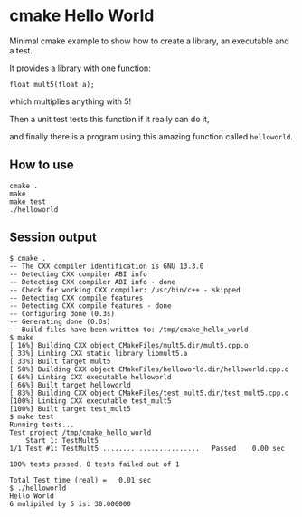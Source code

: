 # cmake Hello World

Minimal cmake example to show how to create a library,
an executable and a test.

It provides a library with one function:
```
float mult5(float a);
```
which multiplies anything with 5!

Then a unit test tests this function if it really can do it,

and finally there is a program using this amazing function called `helloworld`.

## How to use

```
cmake .
make
make test
./helloworld
```

## Session output

```
$ cmake .
-- The CXX compiler identification is GNU 13.3.0
-- Detecting CXX compiler ABI info
-- Detecting CXX compiler ABI info - done
-- Check for working CXX compiler: /usr/bin/c++ - skipped
-- Detecting CXX compile features
-- Detecting CXX compile features - done
-- Configuring done (0.3s)
-- Generating done (0.0s)
-- Build files have been written to: /tmp/cmake_hello_world
$ make
[ 16%] Building CXX object CMakeFiles/mult5.dir/mult5.cpp.o
[ 33%] Linking CXX static library libmult5.a
[ 33%] Built target mult5
[ 50%] Building CXX object CMakeFiles/helloworld.dir/helloworld.cpp.o
[ 66%] Linking CXX executable helloworld
[ 66%] Built target helloworld
[ 83%] Building CXX object CMakeFiles/test_mult5.dir/test_mult5.cpp.o
[100%] Linking CXX executable test_mult5
[100%] Built target test_mult5
$ make test
Running tests...
Test project /tmp/cmake_hello_world
    Start 1: TestMult5
1/1 Test #1: TestMult5 ........................   Passed    0.00 sec

100% tests passed, 0 tests failed out of 1

Total Test time (real) =   0.01 sec
$ ./helloworld 
Hello World
6 mulipiled by 5 is: 30.000000
```
